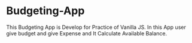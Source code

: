 # Budgeting-App
This Budgeting App is Develop for Practice of Vanilla JS. In this App user give budget and give Expense and It Calculate Available Balance.
